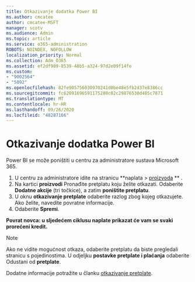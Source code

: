 ```yaml
---
title: Otkazivanje dodatka Power BI
ms.author: cmcatee
author: cmcatee-MSFT
manager: scotv
ms.audience: Admin
ms.topic: article
ms.service: o365-administration
ROBOTS: NOINDEX, NOFOLLOW
localization_priority: Normal
ms.collection: Adm_O365
ms.assetid: ef2df989-8539-48b5-a324-97d2e09f14fe
ms.custom:
- "9002564"
- "5092"
ms.openlocfilehash: 82fe905756030970241d0be48e5fb2d37e8386cc
ms.sourcegitcommit: fc62091696591175280c02c29876530d485c7871
ms.translationtype: MT
ms.contentlocale: hr-HR
ms.lasthandoff: 09/26/2020
ms.locfileid: "48287166"
---
```

# <a name="cancel-power-bi"></a>Otkazivanje dodatka Power BI

Power BI se može poništiti u centru za administratore sustava Microsoft 365.

1. U centru za administratore idite na stranicu **naplata > [proizvoda](https://go.microsoft.com/fwlink/p/?linkid=842054) ** .
2. Na kartici **proizvodi** Pronađite pretplatu koju želite otkazati. Odaberite **Dodatne akcije** (tri točkice), a zatim **poništite pretplatu**.
3. U oknu **otkazivanje pretplate** odaberite razlog zbog kojeg otkazujete. Ako želite, navedite povratne informacije.
4. Odaberite **Spremi**.

**Povrat novca: u sljedećem ciklusu naplate prikazat će vam se svaki prorećeni kredit.**

> [!NOTE]
> Ako ne vidite mogućnost otkaza, odaberite pretplatu da biste pregledali stranicu s pojedinostima. U odjeljku **postavke pretplate i plaćanja** odaberite Odustani od **pretplate**.

Dodatne informacije potražite u članku [otkazivanje pretplate](https://docs.microsoft.com/microsoft-365/commerce/subscriptions/cancel-your-subscription).